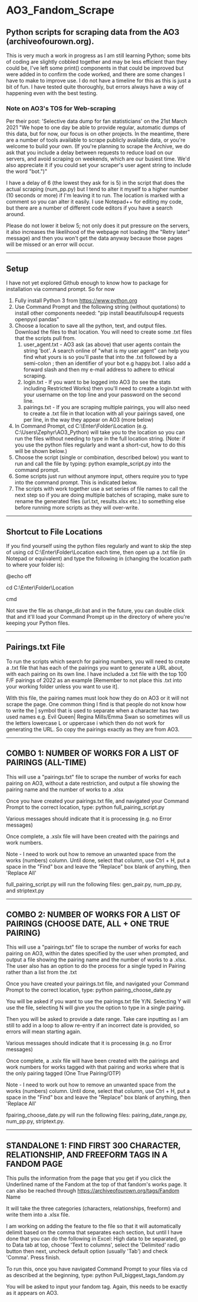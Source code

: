 # AO3_Fandom_Scrape
## Python scripts for scraping data from the AO3 (archiveofourown.org).

This is very much a work in progress as I am still learning Python; some bits of coding are slightly cobbled together and may be less efficient than they could be, I've left some print() components in that could be improved but were added in to confirm the code worked, and there are some changes I have to make to improve use. I do not have a timeline for this as this is just a bit of fun. I have tested quite thoroughly, but errors always have a way of happening even with the best testing. 



### Note on AO3's TOS for Web-scraping
Per their post: 'Selective data dump for fan statisticians' on the 21st March 2021
"We hope to one day be able to provide regular, automatic dumps of this data, but for now, our focus is on other projects. In the meantime, there are a number of tools available to scrape publicly available data, or you're welcome to build your own. (If you're planning to scrape the Archive, we do ask that you include a delay between requests to reduce load on our servers, and avoid scraping on weekends, which are our busiest time. We'd also appreciate it if you could set your scraper's user agent string to include the word "bot.")"

I have a delay of 6 (the lowest they ask for is 5) in the script that does the actual scraping (num_pp.py) but I tend to alter it myself to a higher number (10 seconds or more) if I'm leaving it to run. The location is marked with a comment so you can alter it easily. I use Notepad++ for editing my code, but there are a number of different code editors if you have a search around.

Please do not lower it below 5; not only does it put pressure on the servers, it also increases the likelihood of the webpage not loading (the "Retry later" message) and then you won't get the data anyway because those pages will be missed or an error will occur.


------------------


## Setup
I have not yet explored Github enough to know how to package for installation via command prompt. So for now
1.  Fully install Python 3 from https://www.python.org
2.  Use Command Prompt and the following string (without quotations) to install other components needed: "pip install beautifulsoup4 requests openpyxl pandas"
3.  Choose a location to save all the python, text, and output files. Download the files to that location. You will need to create some .txt files that the scripts pull from.
    1. user_agent.txt - AO3 ask (as above) that user agents contain the string 'bot'. A search online of "what is my user agent" can help you find what yours is so you'll paste that into the .txt followed by a semi-colon ; then an identifier of your bot e.g happy.bot. I also add a forward slash and then my e-mail address to adhere to ethical scraping.
    2. login.txt - If you want to be logged into AO3 (to see the stats including Restricted Works) then you'll need to create a login.txt with your username on the top line and your password on the second line.
    3. pairings.txt - If you are scraping multiple pairings, you will also need to create a .txt file in that location with all your pairings saved, one per line, in the way they appear on AO3 (more below)
4.  In Command Prompt, cd C:\Enter\Folder\Location (e.g. C:\Users\Zephyr\AO3_Python) will take you to the location so you can run the files without needing to type in the full location string. (Note: if you use the python files regularly and want a short-cut, how to do this will be shown below.)
5.  Choose the script (single or combination, described below) you want to run and call the file by typing: python example_script.py into the command prompt.
6.  Some scripts just run without anymore input, others require you to type into the command prompt. This is indicated below. 
7.  The scripts with work together use a set series of file names to call the next step so if you are doing multiple batches of scraping, make sure to rename       the generated files (url.txt, results.xlsx etc.) to something else before running more scripts as they will over-write. 

------------------

## Shortcut to File Locations
If you find yourself using the python files regularly and want to skip the step of using cd C:\Enter\Folder\Location each time, then open up a .txt file (in Notepad or equivalent) and type the following in (changing the location path to where your folder is):

@echo off

cd C:\Enter\Folder\Location

cmd

Not save the file as change_dir.bat and in the future, you can double click that and it'll load your Command Prompt up in the directory of where you're keeping your Python files.

------------------

## Pairings.txt File
To run the scripts which search for pairing numbers, you will need to create a .txt file that has each of the pairings you want to generate a URL about, with each pairing on its own line. I have included a .txt file with the top 100 F/F pairings of 2022 as an example [Remember to not place this .txt into your working folder unless you want to use it].

With this file, the pairing names must look how they do on AO3 or it will not scrape the page. One common thing I find is that people do not know how to write the | symbol that is used to separate when a character has two used names e.g. Evil Queen| Regina Mills/Emma Swan so sometimes will us the letters lowercase L or uppercase i which then do not work for generating the URL. So copy the pairings exactly as they are from AO3.

------------------

## COMBO 1: NUMBER OF WORKS FOR A LIST OF PAIRINGS (ALL-TIME)
This will use a "pairings.txt" file to scrape the number of works for each pairing on AO3, without a date restriction, and output a file showing the pairing name and the number of works to a .xlsx

Once you have created your pairings.txt file, and navigated your Command Prompt to the correct location, type: python full_pairing_script.py

Various messages should indicate that it is processing (e.g. no Error messages)

Once complete, a .xslx file will have been created with the pairings and work numbers.

Note - I need to work out how to remove an unwanted space from the works (numbers) column. Until done, select that column, use Ctrl + H, put a space in the "Find" box and leave the "Replace" box blank of anything, then 'Replace All'

full_pairing_script.py will run the following files: gen_pair.py, num_pp.py, and striptext.py

------------------


## COMBO 2: NUMBER OF WORKS FOR A LIST OF PAIRINGS (CHOOSE DATE, ALL + ONE TRUE PAIRING)
This will use a "pairings.txt" file to scrape the number of works for each pairing on AO3, within the dates specified by the user when prompted, and output a file showing the pairing name and the number of works to a .xlsx. The user also has an option to do the process for a single typed in Pairing rather than a list from the .txt

Once you have created your pairings.txt file, and navigated your Command Prompt to the correct location, type: python pairing_choose_date.py

You will be asked if you want to use the pairings.txt file Y/N. Selecting Y will use the file, selecting N will give you the option to type in a single pairing.

Then you will be asked to provide a date range. Take care inputting as I am still to add in a loop to allow re-entry if an incorrect date is provided, so errors will mean starting again.

Various messages should indicate that it is processing (e.g. no Error messages)

Once complete, a .xslx file will have been created with the pairings and work numbers for works tagged with that pairing and works where that is the only pairing tagged (One True Pairing/OTP)

Note - I need to work out how to remove an unwanted space from the works (numbers) column. Until done, select that column, use Ctrl + H, put a space in the "Find" box and leave the "Replace" box blank of anything, then 'Replace All'

fpairing_choose_date.py will run the following files:
    pairing_date_range.py,
    num_pp.py,
    striptext.py.

------------------

## STANDALONE 1: FIND FIRST 300 CHARACTER, RELATIONSHIP, AND FREEFORM TAGS IN A FANDOM PAGE
This pulls the information from the page that you get if you click the Underlined name of the Fandom at the top of that fandom's works page. It can also be reached through https://archiveofourown.org/tags/Fandom Name

It will take the three categories (characters, relationships, freeform) and write them into a .xlsx file.

I am working on adding the feature to the file so that it will automatically delimit based on the comma that separates each section, but until I have done that you can do the following in Excel: High data to be separated, go to Data tab at top, choose 'Text to columns', select the 'Delimited' radio button then next, uncheck default option (usually 'Tab') and check 'Comma'. Press finish.
    
To run this, once you have navigated Command Prompt to your files via cd as described at the beginning, type: python Pull_biggest_tags_fandom.py

You will be asked to input your fandom tag. Again, this needs to be exactly as it appears on AO3.
